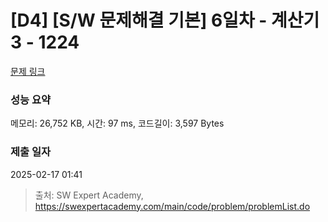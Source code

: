 # [D4] [S/W 문제해결 기본] 6일차 - 계산기3 - 1224 

[문제 링크](https://swexpertacademy.com/main/code/problem/problemDetail.do?contestProbId=AV14tDX6AFgCFAYD) 

### 성능 요약

메모리: 26,752 KB, 시간: 97 ms, 코드길이: 3,597 Bytes

### 제출 일자

2025-02-17 01:41



> 출처: SW Expert Academy, https://swexpertacademy.com/main/code/problem/problemList.do